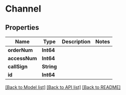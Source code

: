 # Channel

## Properties
Name | Type | Description | Notes
------------ | ------------- | ------------- | -------------
**orderNum** | **Int64** |  | 
**accessNum** | **Int64** |  | 
**callSign** | **String** |  | 
**id** | **Int64** |  | 

[[Back to Model list]](../README.md#documentation-for-models) [[Back to API list]](../README.md#documentation-for-api-endpoints) [[Back to README]](../README.md)


